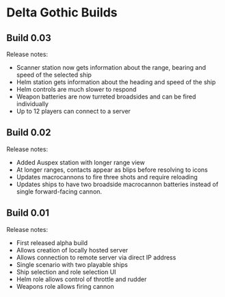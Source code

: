 # Delta Gothic Builds

## Build 0.03

Release notes:
- Scanner station now gets information about the range, bearing and speed of the selected ship
- Helm station gets information about the heading and speed of the ship
- Helm controls are much slower to respond
- Weapon batteries are now turreted broadsides and can be fired individually
- Up to 12 players can connect to a server

## Build 0.02

Release notes:
- Added Auspex station with longer range view
- At longer ranges, contacts appear as blips before resolving to icons
- Updates macrocannons to fire three shots and require reloading
- Updates ships to have two broadside macrocannon batteries instead of single forward-facing cannon.

## Build 0.01

Release notes:
- First released alpha build
- Allows creation of locally hosted server
- Allows connection to remote server via direct IP address
- Single scenario with two playable ships
- Ship selection and role selection UI
- Helm role allows control of throttle and rudder
- Weapons role allows firing cannon
